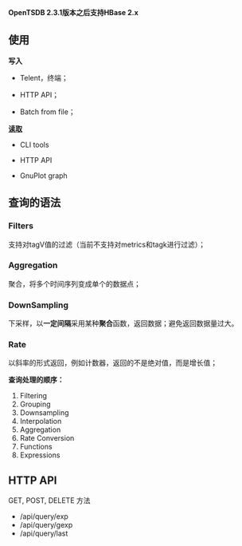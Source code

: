 **OpenTSDB 2.3.1版本之后支持HBase 2.x** 



## 使用

**写入**

- Telent，终端；

- HTTP API；
- Batch from file；

**[读取](http://opentsdb.net/docs/build/html/user_guide/query/index.html )**

- CLI tools

- HTTP API 

- GnuPlot graph




## 查询的语法



### Filters

支持对tagV值的过滤（当前不支持对metrics和tagk进行过滤）；

### Aggregation

聚合，将多个时间序列变成单个的数据点；

### DownSampling

下采样，以**一定间隔**采用某种**聚合**函数，返回数据；避免返回数据量过大。

### Rate

以斜率的形式返回，例如计数器，返回的不是绝对值，而是增长值；



**查询处理的顺序：**

1. Filtering
2. Grouping
3. Downsampling
4. Interpolation
5. Aggregation
6. Rate Conversion
7. Functions
8. Expressions



## HTTP API

GET, POST, DELETE 方法

- /api/query/exp
- /api/query/gexp
- /api/query/last